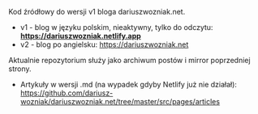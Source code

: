 Kod źródłowy do wersji v1 bloga dariuszwozniak.net.

* v1 - blog w języku polskim, nieaktywny, tylko do odczytu: **https://dariuszwozniak.netlify.app**
* v2 - blog po angielsku: https://dariuszwozniak.net

Aktualnie repozytorium służy jako archiwum postów i mirror poprzedniej strony.

- Artykuły w wersji .md (na wypadek gdyby Netlify już nie działał): https://github.com/dariusz-wozniak/dariuszwozniak.net/tree/master/src/pages/articles
